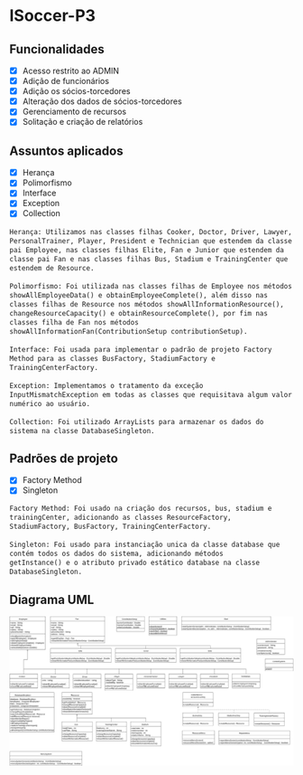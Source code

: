 # ISoccer-P3

## Funcionalidades

- [x] Acesso restrito ao ADMIN
- [x] Adição de funcionários
- [x] Adição os sócios-torcedores
- [x] Alteração dos dados de sócios-torcedores
- [x] Gerenciamento de recursos
- [x] Solitação e criação de relatórios

## Assuntos aplicados

- [x] Herança
- [x] Polimorfismo
- [x] Interface
- [x] Exception
- [x] Collection

```
Herança: Utilizamos nas classes filhas Cooker, Doctor, Driver, Lawyer, PersonalTrainer, Player, President e Technician que estendem da classe pai Employee, nas classes filhas Elite, Fan e Junior que estendem da classe pai Fan e nas classes filhas Bus, Stadium e TrainingCenter que estendem de Resource.

Polimorfismo: Foi utilizada nas classes filhas de Employee nos métodos showAllEmployeeData() e obtainEmployeeComplete(), além disso nas classes filhas de Resource nos métodos showAllInformationResource(), changeResourceCapacity() e obtainResourceComplete(), por fim nas classes filha de Fan nos métodos showAllInformationFan(ContributionSetup contributionSetup).

Interface: Foi usada para implementar o padrão de projeto Factory Method para as classes BusFactory, StadiumFactory e TrainingCenterFactory.

Exception: Implementamos o tratamento da exceção InputMismatchException em todas as classes que requisitava algum valor numérico ao usuário.

Collection: Foi utilizado ArrayLists para armazenar os dados do sistema na classe DatabaseSingleton.
```

## Padrões de projeto

- [x] Factory Method
- [x] Singleton

```
Factory Method: Foi usado na criação dos recursos, bus, stadium e trainingCenter, adicionando as classes ResourceFactory,
StadiumFactory, BusFactory, TrainingCenterFactory.

Singleton: Foi usado para instanciação unica da classe database que contém todos os dados do sistema, adicionando métodos
getInstance() e o atributo privado estático database na classe DatabaseSingleton.

```

## Diagrama UML

![screenshot](isoccer_uml.jpg)

